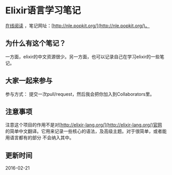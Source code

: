 Elixir语言学习笔记
=======

[在线阅读](https://aborn.gitbooks.io/notes-on-learning-elixir/content/index.html)
，笔记网址：[http://nle.popkit.org/](http://nle.popkit.org/)。

## 为什么有这个笔记？
一方面，elixir的中文资源很少。另一方面，也可以记录自己在学习elixir的一些笔记。

## 大家一起来参与
参与方式：
提交一次pull/request，然后我会把你加入到Collaborators里。

## 注意事项
注意这个项目的作用不是对[http://elixir-lang.org/](http://elixir-lang.org/)官网
的简单中文翻译。它用来记录一些核心的语法，及高级主题。对于很简单，或者能用语言都有的部分
不会纳入其中。

## 更新时间
2016-02-21
